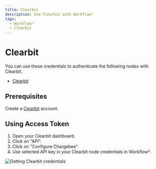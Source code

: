 ```yaml
---
title: Clearbit
description: Use Clearbit with Workflow²
tags:
  - Workflow²
  - Clearbit
---
```

# Clearbit

You can use these credentials to authenticate the following nodes with Clearbit.
- [Clearbit](/workflow/integrations/nodes/workflow-nodes-base.clearbit/)


## Prerequisites

Create a [Clearbit](https://www.clearbit.com/) account.


## Using Access Token

1. Open your Clearbit dashboard.
2. Click on "API".
3. Click on "Configure Chargebee".
4. Use selected API key in your Clearbit node credentials in Workflow².


![Getting Clearbit credentials](/_images/integrations/credentials/clearbit/using-access-token.gif)
